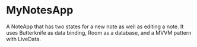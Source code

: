 # MyNotesApp
A NoteApp that has two states for a new note as well as editing a note. It uses Butterknife as data binding, Room as a database,
and a MVVM pattern with LiveData.
